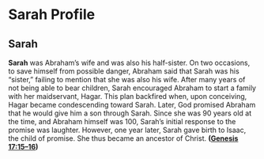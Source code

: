# Sarah Profile

## Sarah

**Sarah** was Abraham’s wife and was also his half-sister. On two occasions, to save himself from possible danger, Abraham said that Sarah was his “sister,” failing to mention that she was also his wife. After many years of not being able to bear children, Sarah encouraged Abraham to start a family with her maidservant, Hagar. This plan backfired when, upon conceiving, Hagar became condescending toward Sarah. Later, God promised Abraham that he would give him a son through Sarah. Since she was 90 years old at the time, and Abraham himself was 100, Sarah’s initial response to the promise was laughter. However, one year later, Sarah gave birth to Isaac, the child of promise. She thus became an ancestor of Christ. **([Genesis 17:15–16](https://www.esv.org/Genesis+17%3A15%E2%80%9316/))**

